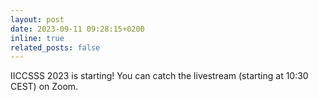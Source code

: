 ```yaml
---
layout: post
date: 2023-09-11 09:28:15+0200
inline: true
related_posts: false
---
```


IICCSSS 2023 is starting! You can catch the livestream (starting at 10:30 CEST) on Zoom.